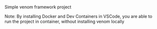 Simple venom framework project

Note:
By installing Docker and Dev Containers in VSCode, you are able to run the project in container, without installing venom locally
